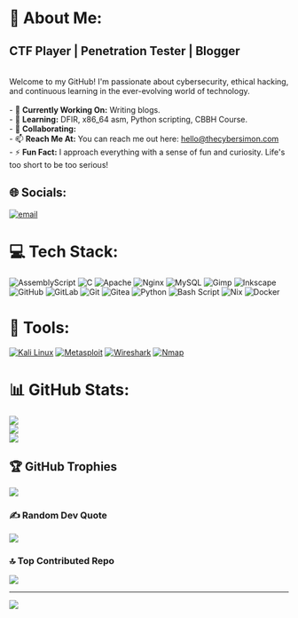 # 💫 About Me:
## CTF Player | Penetration Tester | Blogger
<br>Welcome to my GitHub! I'm passionate about cybersecurity, ethical hacking, and continuous learning in the ever-evolving world of technology.<br><br>- 🔭 **Currently Working On:** Writing blogs.<br>- 🌱 **Learning:** DFIR, x86_64 asm, Python scripting, CBBH Course.<br>- 👯 **Collaborating:** <br>- 📫 **Reach Me At:** You can reach me out here: hello@thecybersimon.com<br>- ⚡ **Fun Fact:** I approach everything with a sense of fun and curiosity. Life's too short to be too serious!


## 🌐 Socials:
[![email](https://img.shields.io/badge/Email-D14836?logo=gmail&logoColor=white)](mailto:hello@thecybersimon.com) 

# 💻 Tech Stack:
![AssemblyScript](https://img.shields.io/badge/assembly%20script-%23000000.svg?style=for-the-badge&logo=assemblyscript&logoColor=white) ![C](https://img.shields.io/badge/c-%2300599C.svg?style=for-the-badge&logo=c&logoColor=white) ![Apache](https://img.shields.io/badge/apache-%23D42029.svg?style=for-the-badge&logo=apache&logoColor=white) ![Nginx](https://img.shields.io/badge/nginx-%23009639.svg?style=for-the-badge&logo=nginx&logoColor=white) ![MySQL](https://img.shields.io/badge/mysql-4479A1.svg?style=for-the-badge&logo=mysql&logoColor=white) ![Gimp](https://img.shields.io/badge/Gimp-657D8B?style=for-the-badge&logo=gimp&logoColor=FFFFFF) ![Inkscape](https://img.shields.io/badge/Inkscape-e0e0e0?style=for-the-badge&logo=inkscape&logoColor=080A13) ![GitHub](https://img.shields.io/badge/github-%23121011.svg?style=for-the-badge&logo=github&logoColor=white) ![GitLab](https://img.shields.io/badge/gitlab-%23181717.svg?style=for-the-badge&logo=gitlab&logoColor=white) ![Git](https://img.shields.io/badge/git-%23F05033.svg?style=for-the-badge&logo=git&logoColor=white) ![Gitea](https://img.shields.io/badge/Gitea-34495E?style=for-the-badge&logo=gitea&logoColor=5D9425) ![Python](https://img.shields.io/badge/python-3670A0?style=for-the-badge&logo=python&logoColor=ffdd54) ![Bash Script](https://img.shields.io/badge/bash_script-%23121011.svg?style=for-the-badge&logo=gnu-bash&logoColor=white) ![Nix](https://img.shields.io/badge/NIX-5277C3.svg?style=for-the-badge&logo=NixOS&logoColor=white) ![Docker](https://img.shields.io/badge/docker-%230db7ed.svg?style=for-the-badge&logo=docker&logoColor=white)
# 🔧 Tools:

[![Kali Linux][kali-linux-shield]][kali-linux-url]
[![Metasploit][metasploit-shield]][metasploit-url]
[![Wireshark][wireshark-shield]][wireshark-url]
[![Nmap][nmap-shield]][nmap-url]

<!-- Shields Links -->
[kali-linux-shield]: https://img.shields.io/badge/Kali_Linux-557C94?style=for-the-badge&logo=kali-linux&logoColor=white
[kali-linux-url]: https://www.kali.org/
[metasploit-shield]: https://img.shields.io/badge/Metasploit-FF1111?style=for-the-badge&logo=metasploit&logoColor=white
[metasploit-url]: https://www.metasploit.com/
[wireshark-shield]: https://img.shields.io/badge/Wireshark-1679A7?style=for-the-badge&logo=wireshark&logoColor=white
[wireshark-url]: https://www.wireshark.org/
[nmap-shield]: https://img.shields.io/badge/Nmap-0E83CD?style=for-the-badge&logo=nmap&logoColor=white
[nmap-url]: https://nmap.org/

# 📊 GitHub Stats:
![](https://github-readme-stats.vercel.app/api?username=saad0x1&theme=dark&hide_border=false&include_all_commits=false&count_private=false)<br/>
![](https://nirzak-streak-stats.vercel.app/?user=saad0x1&theme=dark&hide_border=false)<br/>
![](https://github-readme-stats.vercel.app/api/top-langs/?username=saad0x1&theme=dark&hide_border=false&include_all_commits=false&count_private=false&layout=compact)

## 🏆 GitHub Trophies
![](https://github-profile-trophy.vercel.app/?username=saad0x1&theme=radical&no-frame=false&no-bg=false&margin-w=4)

### ✍️ Random Dev Quote
![](https://quotes-github-readme.vercel.app/api?type=horizontal&theme=radical)

### 🔝 Top Contributed Repo
![](https://github-contributor-stats.vercel.app/api?username=saad0x1&limit=5&theme=dark&combine_all_yearly_contributions=true)

---
[![](https://visitcount.itsvg.in/api?id=saad0x1&icon=0&color=0)](https://visitcount.itsvg.in)

<!-- Proudly created with GPRM ( https://gprm.itsvg.in ) -->
